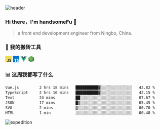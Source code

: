 ![header](https://raw.githubusercontent.com/fzq1998/fzq1998/master/header.png)

### Hi there，I'm handsomeFu 👋

> a front end development engineer from Ningbo, China.

### 🔧 我的搬砖工具
<code><img height="20" src="https://raw.githubusercontent.com/github/explore/80688e429a7d4ef2fca1e82350fe8e3517d3494d/topics/javascript/javascript.png" alt="javascript"></code>
<code><img height="20" src="https://raw.githubusercontent.com/github/explore/80688e429a7d4ef2fca1e82350fe8e3517d3494d/topics/typescript/typescript.png" alt="typescript"></code>
<code><img height="20" src="https://raw.githubusercontent.com/github/explore/80688e429a7d4ef2fca1e82350fe8e3517d3494d/topics/vue/vue.png" alt="vue"></code>
<code><img height="20" src="https://raw.githubusercontent.com/github/explore/80688e429a7d4ef2fca1e82350fe8e3517d3494d/topics/nodejs/nodejs.png" alt="nodejs"></code>



### 📊 这周我都写了什么
<!--START_SECTION:waka-->

```text
Vue.js         2 hrs 18 mins   ██████████▓░░░░░░░░░░░░░░   42.82 %
TypeScript     2 hrs 16 mins   ██████████▓░░░░░░░░░░░░░░   42.15 %
Text           24 mins         ██░░░░░░░░░░░░░░░░░░░░░░░   07.67 %
JSON           17 mins         █▒░░░░░░░░░░░░░░░░░░░░░░░   05.45 %
SVG            2 mins          ▒░░░░░░░░░░░░░░░░░░░░░░░░   00.70 %
HTML           1 min           ░░░░░░░░░░░░░░░░░░░░░░░░░   00.48 %
```

<!--END_SECTION:waka-->


![expedition](https://raw.githubusercontent.com/fzq1998/fzq1998/master/expedition.gif)

